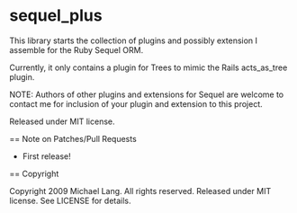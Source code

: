 # sequel_plus

This library starts the collection of plugins and possibly extension I assemble for the Ruby Sequel 
ORM.  

Currently, it only contains a plugin for Trees to mimic the Rails acts_as_tree plugin.

NOTE:  Authors of other plugins and extensions for Sequel are welcome to contact me for inclusion
of your plugin and extension to this project.

Released under MIT license.

== Note on Patches/Pull Requests
 
* First release!

== Copyright

Copyright 2009 Michael Lang.  All rights reserved.
Released under MIT license.  See LICENSE for details.
